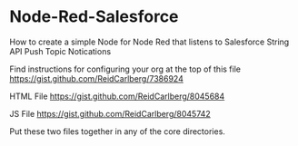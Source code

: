 Node-Red-Salesforce
===================

How to create a simple Node for Node Red that listens to Salesforce String API Push Topic Notications

Find instructions for configuring your org at the top of this file
https://gist.github.com/ReidCarlberg/7386924

HTML File
https://gist.github.com/ReidCarlberg/8045684

JS File
https://gist.github.com/ReidCarlberg/8045742

Put these two files together in any of the core directories.

